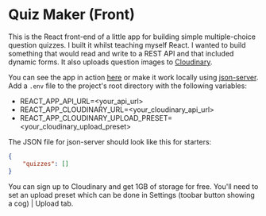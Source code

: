 # Quiz Maker (Front)

This is the React front-end of a little app for building simple multiple-choice question quizzes. I built it whilst teaching myself React. I wanted to build something that would read and write to a REST API and that included dynamic forms. It also uploads question images to [Cloudinary](https://cloudinary.com/). 

You can see the app in action [here](https://inspiring-bose-43ed73.netlify.app/) or make it work locally using [json-server](https://github.com/typicode/json-server). Add a `.env` file to the project's root directory with the following variables:

- REACT_APP_API_URL=<your_api_url>
- REACT_APP_CLOUDINARY_URL=<your_cloudinary_api_url>
- REACT_APP_CLOUDINARY_UPLOAD_PRESET=<your_cloudinary_upload_preset>

The JSON file for json-server should look like this for starters:

```json
{
    "quizzes": []
}
```

You can sign up to Cloudinary and get 1GB of storage for free. You'll need to set an upload preset which can be done in Settings (toobar button showing a cog) | Upload tab.